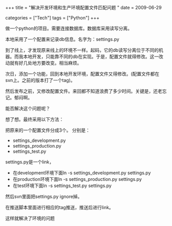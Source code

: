 +++
title = "解决开发环境和生产环境配置文件匹配问题 "
date = 2009-06-29

categories = ["Tech"]
tags = ["Python"]
+++

做一个python的项目。需要连接数据库。数据库采用读写分离。
 
本地采用了一个配置来记录db信息。名字为：settings.py
 
到了线上，才发现原来线上的环境不一样。起码，它的db读写分离位于不同的机器。而我本地开发，只能靠不同的db在实现。于是，配置文件就得修改。这一改动就有好几处地方要改变。相当麻烦。
 
次日，添加一个功能，回到本地开发环境，配置文件又得修改。(配置文件都在svn上。之前的版本打了一个tag)。
 
然后发布之前，又修改配置文件。来回都不知道浪费了多少时间。关键是，还老忘记。郁闷啊。
 
能否解决这个问题呢？
 
想了想。最终采用以下方法：
 
把原来的一个配置文件分成3个。
分别是：

- settings_development.py
- settings_production.py
- settings_test.py
 
settings.py是一个link，

- 在development环境下面ln -s settings_development.py settings.py
- 在production环境下面ln -s settings_production.py settings.py
- 在test环境下面ln -s settings_test.py settings.py

然后svn里面把settings.py ignore掉。

在推送脚本里面进行相应的tag推送，推送后进行link。

这样就解决了环境的问题



 
